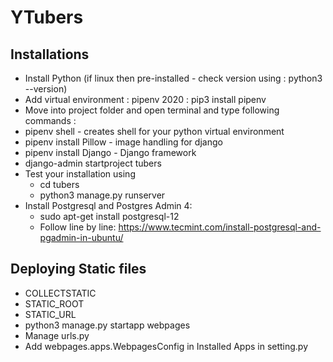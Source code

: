 # YTubers

## Installations 

+ Install Python (if linux then pre-installed - check version using : python3 --version)
+ Add virtual environment : pipenv 2020 : pip3 install pipenv
+ Move into project folder and open terminal and type following commands :
+ pipenv shell - creates shell for your python virtual environment
+ pipenv install Pillow - image handling for django
+ pipenv install Django - Django framework
+ django-admin startproject tubers  
+ Test your installation using
   + cd tubers 
   + python3 manage.py runserver 
+ Install Postgresql and Postgres Admin 4:
   + sudo apt-get install postgresql-12
   + Follow line by line: https://www.tecmint.com/install-postgresql-and-pgadmin-in-ubuntu/ 


## Deploying Static files

+ COLLECTSTATIC
+ STATIC_ROOT
+ STATIC_URL
+ python3 manage.py startapp webpages 
+ Manage urls.py
+ Add webpages.apps.WebpagesConfig in Installed Apps in setting.py
